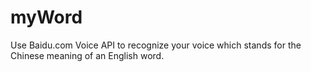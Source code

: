 # myWord

Use Baidu.com Voice API to recognize your voice which stands for the Chinese meaning of an English word.


